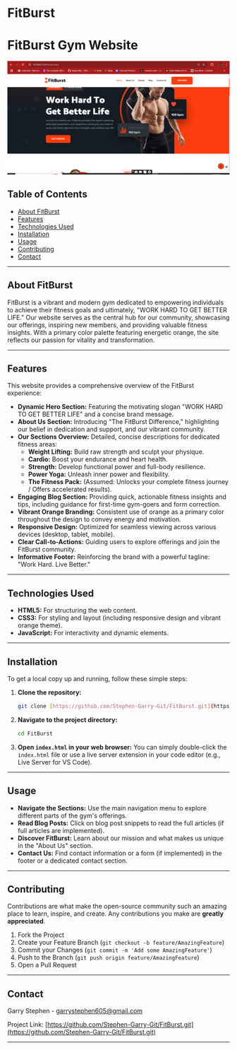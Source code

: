 # FitBurst
# FitBurst Gym Website

![FitBurst Gym Website Screenshot](assets/images/hero-section.PNG)

## Table of Contents

- [About FitBurst](#about-fitburst)
- [Features](#features)
- [Technologies Used](#technologies-used)
- [Installation](#installation)
- [Usage](#usage)
- [Contributing](#contributing)
- [Contact](#contact)

---

## About FitBurst

FitBurst is a vibrant and modern gym dedicated to empowering individuals to achieve their fitness goals and ultimately, "WORK HARD TO GET BETTER LIFE." Our website serves as the central hub for our community, showcasing our offerings, inspiring new members, and providing valuable fitness insights. With a primary color palette featuring energetic orange, the site reflects our passion for vitality and transformation.

---

## Features

This website provides a comprehensive overview of the FitBurst experience:

* **Dynamic Hero Section:** Featuring the motivating slogan "WORK HARD TO GET BETTER LIFE" and a concise brand message.
* **About Us Section:** Introducing "The FitBurst Difference," highlighting our belief in dedication and support, and our vibrant community.
* **Our Sections Overview:** Detailed, concise descriptions for dedicated fitness areas:
    * **Weight Lifting:** Build raw strength and sculpt your physique.
    * **Cardio:** Boost your endurance and heart health.
    * **Strength:** Develop functional power and full-body resilience.
    * **Power Yoga:** Unleash inner power and flexibility.
    * **The Fitness Pack:** (Assumed: Unlocks your complete fitness journey / Offers accelerated results).
* **Engaging Blog Section:** Providing quick, actionable fitness insights and tips, including guidance for first-time gym-goers and form correction.
* **Vibrant Orange Branding:** Consistent use of orange as a primary color throughout the design to convey energy and motivation.
* **Responsive Design:** Optimized for seamless viewing across various devices (desktop, tablet, mobile).
* **Clear Call-to-Actions:** Guiding users to explore offerings and join the FitBurst community.
* **Informative Footer:** Reinforcing the brand with a powerful tagline: "Work Hard. Live Better."

---

## Technologies Used

* **HTML5:** For structuring the web content.
* **CSS3:** For styling and layout (including responsive design and vibrant orange theme).
* **JavaScript:** For interactivity and dynamic elements.

---

## Installation

To get a local copy up and running, follow these simple steps:

1.  **Clone the repository:**
    ```bash
    git clone [https://github.com/Stephen-Garry-Git/FitBurst.git](https://github.com/Stephen-Garry-Git/FitBurst.git)
    ```
2.  **Navigate to the project directory:**
    ```bash
    cd FitBurst
    ```
3.  **Open `index.html` in your web browser:**
    You can simply double-click the `index.html` file or use a live server extension in your code editor (e.g., Live Server for VS Code).

---

## Usage

* **Navigate the Sections:** Use the main navigation menu to explore different parts of the gym's offerings.
* **Read Blog Posts:** Click on blog post snippets to read the full articles (if full articles are implemented).
* **Discover FitBurst:** Learn about our mission and what makes us unique in the "About Us" section.
* **Contact Us:** Find contact information or a form (if implemented) in the footer or a dedicated contact section.

---

## Contributing

Contributions are what make the open-source community such an amazing place to learn, inspire, and create. Any contributions you make are **greatly appreciated**.

1.  Fork the Project
2.  Create your Feature Branch (`git checkout -b feature/AmazingFeature`)
3.  Commit your Changes (`git commit -m 'Add some AmazingFeature'`)
4.  Push to the Branch (`git push origin feature/AmazingFeature`)
5.  Open a Pull Request

---


## Contact

Garry Stephen - [garrystephen605@gmail.com](mailto:garrystephen605@gmail.com)

Project Link: [https://github.com/Stephen-Garry-Git/FitBurst.git](https://github.com/Stephen-Garry-Git/FitBurst.git)

---
